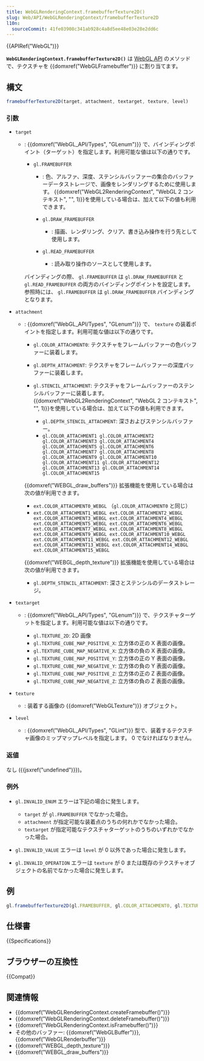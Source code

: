 ```yaml
---
title: WebGLRenderingContext.framebufferTexture2D()
slug: Web/API/WebGLRenderingContext/framebufferTexture2D
l10n:
  sourceCommit: 41fe03908c341ab928c4a8d5ee48e03e28e2dd6c
---
```

{{APIRef("WebGL")}}

**`WebGLRenderingContext.framebufferTexture2D()`** は [WebGL API](/ja/docs/Web/API/WebGL_API) のメソッドで、テクスチャを {{domxref("WebGLFramebuffer")}} に割り当てます。

## 構文

```js
framebufferTexture2D(target, attachment, textarget, texture, level)
```

### 引数

- `target`

  - : {{domxref("WebGL_API/Types", "GLenum")}} で、バインディングポイント（ターゲット）を指定します。利用可能な値は以下の通りです。

    - `gl.FRAMEBUFFER`
      - : 色、アルファ、深度、ステンシルバッファーの集合のバッファーデータストレージで、画像をレンダリングするために使用します。
    {{domxref("WebGL2RenderingContext", "WebGL 2 コンテキスト", "", 1)}}を使用している場合は、加えて以下の値も利用できます。

      - `gl.DRAW_FRAMEBUFFER`
        - : 描画、レンダリング、クリア、書き込み操作を行う先として使用します。
      - `gl.READ_FRAMEBUFFER`
        - : 読み取り操作のソースとして使用します。

    バインディングの際、 `gl.FRAMEBUFFER` は `gl.DRAW_FRAMEBUFFER` と `gl.READ_FRAMEBUFFER` の両方のバインディングポイントを設定します。参照時には、 `gl.FRAMEBUFFER` は `gl.DRAW_FRAMEBUFFER` バインディングとなります。

- `attachment`

  - : {{domxref("WebGL_API/Types", "GLenum")}} で、 `texture` の装着ポイントを指定します。利用可能な値は以下の通りです。

    - `gl.COLOR_ATTACHMENT0`: テクスチャをフレームバッファーの色バッファーに装着します。
    - `gl.DEPTH_ATTACHMENT`: テクスチャをフレームバッファーの深度バッファーに装着します。
    - `gl.STENCIL_ATTACHMENT`: テクスチャをフレームバッファーのステンシルバッファーに装着します。
    {{domxref("WebGL2RenderingContext", "WebGL 2 コンテキスト", "", 1)}}を使用している場合は、加えて以下の値も利用できます。

      - `gl.DEPTH_STENCIL_ATTACHMENT`: 深さおよびステンシルバッファー。
      - `gl.COLOR_ATTACHMENT1 gl.COLOR_ATTACHMENT2 gl.COLOR_ATTACHMENT3 gl.COLOR_ATTACHMENT4 gl.COLOR_ATTACHMENT5 gl.COLOR_ATTACHMENT6 gl.COLOR_ATTACHMENT7 gl.COLOR_ATTACHMENT8 gl.COLOR_ATTACHMENT9 gl.COLOR_ATTACHMENT10 gl.COLOR_ATTACHMENT11 gl.COLOR_ATTACHMENT12 gl.COLOR_ATTACHMENT13 gl.COLOR_ATTACHMENT14 gl.COLOR_ATTACHMENT15`

    {{domxref("WEBGL_draw_buffers")}} 拡張機能を使用している場合は次の値が利用できます。

    - `ext.COLOR_ATTACHMENT0_WEBGL` （`gl.COLOR_ATTACHMENT0` と同じ）
    - `ext.COLOR_ATTACHMENT1_WEBGL ext.COLOR_ATTACHMENT2_WEBGL ext.COLOR_ATTACHMENT3_WEBGL ext.COLOR_ATTACHMENT4_WEBGL ext.COLOR_ATTACHMENT5_WEBGL ext.COLOR_ATTACHMENT6_WEBGL ext.COLOR_ATTACHMENT7_WEBGL ext.COLOR_ATTACHMENT8_WEBGL ext.COLOR_ATTACHMENT9_WEBGL ext.COLOR_ATTACHMENT10_WEBGL ext.COLOR_ATTACHMENT11_WEBGL ext.COLOR_ATTACHMENT12_WEBGL ext.COLOR_ATTACHMENT13_WEBGL ext.COLOR_ATTACHMENT14_WEBGL ext.COLOR_ATTACHMENT15_WEBGL`

    {{domxref("WEBGL_depth_texture")}} 拡張機能を使用している場合は次の値が利用できます。

    - `gl.DEPTH_STENCIL_ATTACHMENT`: 深さとステンシルのデータストレージ。

- `textarget`

  - : {{domxref("WebGL_API/Types", "GLenum")}} で、テクスチャターゲットを指定します。利用可能な値は以下の通りです。

    - `gl.TEXTURE_2D`: 2D 画像
    - `gl.TEXTURE_CUBE_MAP_POSITIVE_X`: 立方体の正の X 表面の画像。
    - `gl.TEXTURE_CUBE_MAP_NEGATIVE_X`: 立方体の負の X 表面の画像。
    - `gl.TEXTURE_CUBE_MAP_POSITIVE_Y`: 立方体の正の Y 表面の画像。
    - `gl.TEXTURE_CUBE_MAP_NEGATIVE_Y`: 立方体の負の Y 表面の画像。
    - `gl.TEXTURE_CUBE_MAP_POSITIVE_Z`: 立方体の正の Z 表面の画像。
    - `gl.TEXTURE_CUBE_MAP_NEGATIVE_Z`: 立方体の負の Z 表面の画像。

- `texture`
  - : 装着する画像の {{domxref("WebGLTexture")}} オブジェクト。
- `level`
  - : {{domxref("WebGL_API/Types", "GLint")}} 型で、装着するテクスチャ画像のミップマップレベルを指定します。 0 でなければなりません。

### 返値

なし ({{jsxref("undefined")}})。

### 例外

- `gl.INVALID_ENUM` エラーは下記の場合に発生します。

  - `target` が `gl.FRAMEBUFFER` でなかった場合。
  - `attachment` が指定可能な装着点のうちの何れかでなかった場合。
  - `textarget` が指定可能なテクスチャターゲットのうちのいずれかでなかった場合。

- `gl.INVALID_VALUE` エラーは `level` が 0 以外であった場合に発生します。
- `gl.INVALID_OPERATION` エラーは `texture` が 0 または既存のテクスチャオブジェクトの名前でなかった場合に発生します。

## 例

```js
gl.framebufferTexture2D(gl.FRAMEBUFFER, gl.COLOR_ATTACHMENT0, gl.TEXTURE_2D, texture, 0);
```

## 仕様書

{{Specifications}}

## ブラウザーの互換性

{{Compat}}

## 関連情報

- {{domxref("WebGLRenderingContext.createFramebuffer()")}}
- {{domxref("WebGLRenderingContext.deleteFramebuffer()")}}
- {{domxref("WebGLRenderingContext.isFramebuffer()")}}
- その他のバッファー: {{domxref("WebGLBuffer")}}, {{domxref("WebGLRenderbuffer")}}
- {{domxref("WEBGL_depth_texture")}}
- {{domxref("WEBGL_draw_buffers")}}
